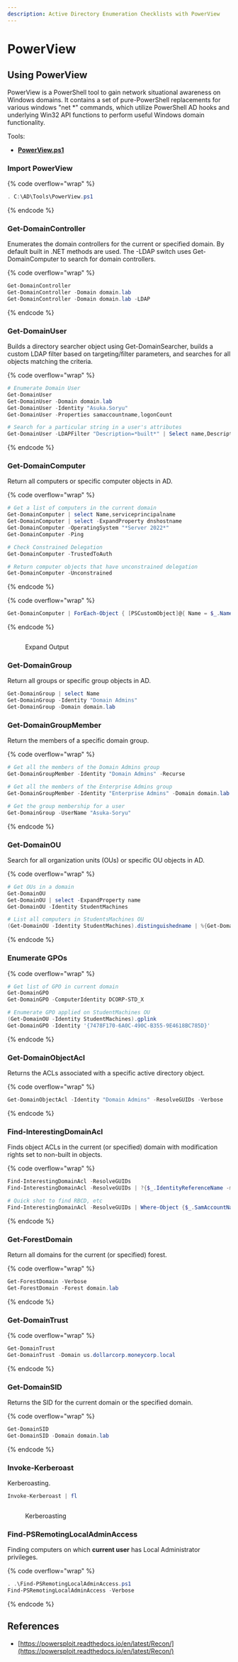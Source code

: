 ```yaml
---
description: Active Directory Enumeration Checklists with PowerView
---
```


# PowerView

## Using PowerView

PowerView is a PowerShell tool to gain network situational awareness on Windows domains. It contains a set of pure-PowerShell replacements for various windows "net \*" commands, which utilize PowerShell AD hooks and underlying Win32 API functions to perform useful Windows domain functionality.

Tools:

* [**PowerView.ps1**](https://raw.githubusercontent.com/PowerShellMafia/PowerSploit/dev/Recon/PowerView.ps1)

### Import PowerView

{% code overflow="wrap" %}
```powershell
. C:\AD\Tools\PowerView.ps1
```
{% endcode %}

### Get-DomainController

Enumerates the domain controllers for the current or specified domain. By default built in .NET methods are used. The -LDAP switch uses Get-DomainComputer to search for domain controllers.

{% code overflow="wrap" %}
```powershell
Get-DomainController
Get-DomainController -Domain domain.lab
Get-DomainController -Domain domain.lab -LDAP
```
{% endcode %}

### Get-DomainUser

Builds a directory searcher object using Get-DomainSearcher, builds a custom LDAP filter based on targeting/filter parameters, and searches for all objects matching the criteria.

{% code overflow="wrap" %}
```powershell
# Enumerate Domain User
Get-DomainUser
Get-DomainUser -Domain domain.lab 
Get-DomainUser -Identity "Asuka.Soryu"
Get-DomainUser -Properties samaccountname,logonCount

# Search for a particular string in a user's attributes
Get-DomainUser -LDAPFilter "Description=*built*" | Select name,Description
```
{% endcode %}

### Get-DomainComputer

Return all computers or specific computer objects in AD.

{% code overflow="wrap" %}
```powershell
# Get a list of computers in the current domain 
Get-DomainComputer | select Name,serviceprincipalname
Get-DomainComputer | select -ExpandProperty dnshostname
Get-DomainComputer -OperatingSystem "*Server 2022*" 
Get-DomainComputer -Ping

# Check Constrained Delegation
Get-DomainComputer -TrustedToAuth

# Return computer objects that have unconstrained delegation
Get-DomainComputer -Unconstrained
```
{% endcode %}

{% code overflow="wrap" %}
```powershell
Get-DomainComputer | ForEach-Object { [PSCustomObject]@{ Name = $_.Name; ServicePrincipalName = $_.serviceprincipalname -join ', ' } } | Format-List
```
{% endcode %}

<figure><img src="https://blogger.googleusercontent.com/img/b/R29vZ2xl/AVvXsEh8IseuR4syJDmU6nW2AJchPKfqc6VHiwgnTPlTuthc0uTjOUsbsvtKFmsL_67vAXML2QVeA67GLYmhhampb5JqPmTDnqltjAy9BIRQesV-kXEd9FMzd3DqX1a2JbTwhayFAwrgL47bU1lnKqZ1sU5ZD9Ndv_f3Ge9X6EJq1L5z9PM4AI3yi9CNjWkjzr0/s1015/expand%20output.png" alt=""><figcaption><p>Expand Output</p></figcaption></figure>

### Get-DomainGroup

Return all groups or specific group objects in AD.

```powershell
Get-DomainGroup | select Name
Get-DomainGroup -Identity "Domain Admins"
Get-DomainGroup -Domain domain.lab
```

### Get-DomainGroupMember

Return the members of a specific domain group.

{% code overflow="wrap" %}
```powershell
# Get all the members of the Domain Admins group
Get-DomainGroupMember -Identity "Domain Admins" -Recurse

# Get all the members of the Enterprise Admins group
Get-DomainGroupMember -Identity "Enterprise Admins" -Domain domain.lab

# Get the group membership for a user
Get-DomainGroup -UserName "Asuka-Soryu"
```
{% endcode %}

### Get-DomainOU

Search for all organization units (OUs) or specific OU objects in AD.

{% code overflow="wrap" %}
```powershell
# Get OUs in a domain
Get-DomainOU
Get-DomainOU | select -ExpandProperty name
Get-DomainOU -Identity StudentMachines

# List all computers in StudentsMachines OU
(Get-DomainOU -Identity StudentMachines).distinguishedname | %{Get-DomainComputer -SearchBase $_} | select name
```
{% endcode %}

### Enumerate GPOs

{% code overflow="wrap" %}
```powershell
# Get list of GPO in current domain
Get-DomainGPO 
Get-DomainGPO -ComputerIdentity DCORP-STD_X

# Enumerate GPO applied on StudentMachines OU
(Get-DomainOU -Identity StudentMachines).gplink
Get-DomainGPO -Identity '{7478F170-6A0C-490C-B355-9E4618BC785D}'
```
{% endcode %}

### Get-DomainObjectAcl

Returns the ACLs associated with a specific active directory object.

{% code overflow="wrap" %}
```powershell
Get-DomainObjectAcl -Identity "Domain Admins" -ResolveGUIDs -Verbose
```
{% endcode %}

### Find-InterestingDomainAcl

Finds object ACLs in the current (or specified) domain with modification rights set to non-built in objects.

{% code overflow="wrap" %}
```powershell
Find-InterestingDomainAcl -ResolveGUIDs
Find-InterestingDomainAcl -ResolveGUIDs | ?{$_.IdentityReferenceName -match "RDPUsers"}

# Quick shot to find RBCD, etc
Find-InterestingDomainAcl -ResolveGUIDs | Where-Object {$_.SamAccountName -ne "Domain Admins" -and $_.SamAccountName -ne "Account Operators" -and $_.SamAccountName -ne "Enterprise Admins" -and $_.SamAccountName -ne "Administrators" -and $_.SamAccountName -ne "DnsAdmins" -and $_.SamAccountName -ne "Schema Admins" -and $_.SamAccountName -ne "Key Admins" -and $_.SamAccountName -ne "Enterprise Key Admins" -and $_.SamAccountName -ne "Storage Replica Administrators"  -and $_.IdentityReferenceName -ne "DnsAdmins"} | ?{($_.ObjectType -match 'replication-get') -or ($_.ActiveDirectoryRights -match 'GenericAll') -or ($_.ActiveDirectoryRights -match 'WriteDacl') -or ($_.ActiveDirectoryRights -match 'WriteProperty')}
```
{% endcode %}

### Get-ForestDomain

Return all domains for the current (or specified) forest.

{% code overflow="wrap" %}
```powershell
Get-ForestDomain -Verbose
Get-ForestDomain -Forest domain.lab
```
{% endcode %}

### Get-DomainTrust

{% code overflow="wrap" %}
```powershell
Get-DomainTrust
Get-DomainTrust -Domain us.dollarcorp.moneycorp.local
```
{% endcode %}

### Get-DomainSID

Returns the SID for the current domain or the specified domain.

{% code overflow="wrap" %}
```powershell
Get-DomainSID
Get-DomainSID -Domain domain.lab
```
{% endcode %}

### Invoke-Kerberoast

Kerberoasting.

```powershell
Invoke-Kerberoast | fl
```

<figure><img src="https://blogger.googleusercontent.com/img/b/R29vZ2xl/AVvXsEgJfDAMwT8mQDw4jVh61WDtOIs6ValRU8H3tXGrr6-saUelUh4FoCH2MCf6-eTDl5L1n1XCxPkSKrtdYeZktcpr4sXb4ORDC-puUyBiKyfPYXqmKkUZC7BIr19oAYXDpfZdlWMSmflkkQg3zk_urxCmnuohGaXiS5FwIsQzw1trc9VaeBLZU6K-oWRL0P4/s1098/kerberoasting.png" alt=""><figcaption><p>Kerberoasting</p></figcaption></figure>

### Find-PSRemotingLocalAdminAccess

Finding computers on which **current user** has Local Administrator privileges.

{% code overflow="wrap" %}
```powershell
. .\Find-PSRemotingLocalAdminAccess.ps1
Find-PSRemotingLocalAdminAccess -Verbose
```
{% endcode %}

## References

* [https://powersploit.readthedocs.io/en/latest/Recon/](https://powersploit.readthedocs.io/en/latest/Recon/)

